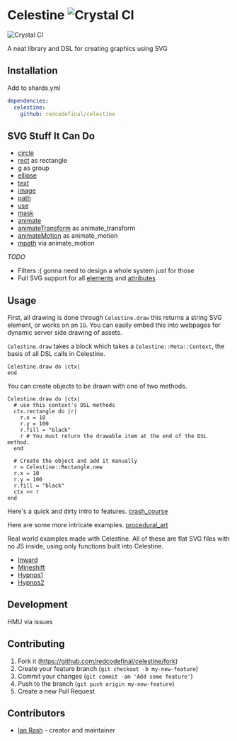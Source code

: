 # Celestine ![Crystal CI](https://github.com/redcodefinal/celestine/workflows/Crystal%20CI/badge.svg)


![Crystal CI](https://github.com/redcodefinal/celestine/blob/master/logo/logo.svg)

A neat library and DSL for creating graphics using SVG

## Installation

Add to shards.yml

```yml
dependencies:
  celestine:
    github: redcodefinal/celestine
```

## SVG Stuff It Can Do

 * [circle](https://developer.mozilla.org/en-US/docs/Web/SVG/Element/circle)
 * [rect](https://developer.mozilla.org/en-US/docs/Web/SVG/Element/rect) as rectangle
 * [g](https://developer.mozilla.org/en-US/docs/Web/SVG/Element/g) as group
 * [ellipse](https://developer.mozilla.org/en-US/docs/Web/SVG/Element/ellipse)
 * [text](https://developer.mozilla.org/en-US/docs/Web/SVG/Element/text)
 * [image](https://developer.mozilla.org/en-US/docs/Web/SVG/Element/image)
 * [path](https://developer.mozilla.org/en-US/docs/Web/SVG/Element/path)
 * [use](https://developer.mozilla.org/en-US/docs/Web/SVG/Element/use)
 * [mask](https://developer.mozilla.org/en-US/docs/Web/SVG/Element/mask)
 * [animate](https://developer.mozilla.org/en-US/docs/Web/SVG/Element/animate)
 * [animateTransform](https://developer.mozilla.org/en-US/docs/Web/SVG/Element/animateTransform) as animate_transform
 * [animateMotion](https://developer.mozilla.org/en-US/docs/Web/SVG/Element/animateMotion) as animate_motion
 * [mpath](https://developer.mozilla.org/en-US/docs/Web/SVG/Element/mpath) via animate_motion

 *TODO*
 * Filters :( gonna need to design a whole system just for those
 * Full SVG support for all [elements](https://developer.mozilla.org/en-US/docs/Web/SVG/Element) and [attributes](https://developer.mozilla.org/en-US/docs/Web/SVG/Attribute)



## Usage

First, all drawing is done through `Celestine.draw` this returns a string SVG element, or works on an `IO`. You can easily embed this into webpages for dynamic server side drawing of assets.

`Celestine.draw` takes a block which takes a `Celestine::Meta::Context`, the basis of all DSL calls in Celestine.

```crystal
Celestine.draw do |ctx|
end
```

You can create objects to be drawn with one of two methods.

```crystal
Celestine.draw do |ctx|
  # use this context's DSL methods
  ctx.rectangle do |r|
    r.x = 10
    r.y = 100
    r.fill = "black"
    r # You must return the drawable item at the end of the DSL method.
  end

  # Create the object and add it manually
  r = Celestine::Rectangle.new
  r.x = 10
  r.y = 100
  r.fill = "black"
  ctx << r
end
```

Here's a quick and dirty intro to features.
[crash_course](https://github.com/redcodefinal/celestine/blob/master/src/crash_course.cr)

Here are some more intricate examples.
[procedural_art](https://github.com/redcodefinal/procedural_art)

Real world examples made with Celestine. All of these are flat SVG files with no JS inside, using only functions built into Celestine.

 * [Inward](https://www.sol.vin/art/live/inward/)
 * [Mineshift](https://www.sol.vin/art/live/mineshift/)
 * [Hypnos1](https://cdpn.io/redcodefinal/fullpage/ZEOgzXX)
 * [Hypnos2](https://cdpn.io/redcodefinal/fullpage/WNxqYMy)

## Development

HMU via issues

## Contributing

1. Fork it (<https://github.com/redcodefinal/celestine/fork>)
2. Create your feature branch (`git checkout -b my-new-feature`)
3. Commit your changes (`git commit -am 'Add some feature'`)
4. Push to the branch (`git push origin my-new-feature`)
5. Create a new Pull Request

## Contributors

- [Ian Rash](https://github.com/redcodefinal) - creator and maintainer
